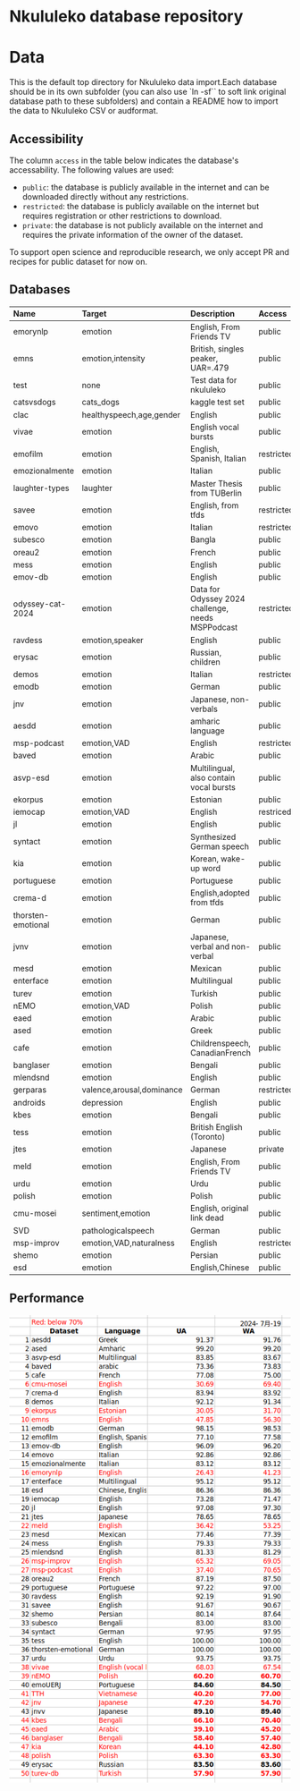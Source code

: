 
Nkululeko database repository
=============================

# Data


This is the default top directory for Nkululeko data import.Each database should be in its own subfolder (you can also use `ln -sf`` to soft link original database path to these subfolders) and contain a README how to import the data to Nkululeko CSV or audformat.
## Accessibility


The column `access` in the table below indicates the database's accessability. The following values are used:
- `public`: the database is publicly available in the internet and can be downloaded directly without any restrictions.
- `restricted`: the database is publicly available on the internet but requires registration or other restrictions to download.
- `private`: the database is not publicly available on the internet and requires the private information of the owner of the dataset.


To support open science and reproducible research, we only accept PR and recipes for public dataset for now on.
## Databases

|Name|Target|Description|Access|
| :--- | :--- | :--- | :--- |
|emorynlp|emotion|English, From Friends TV|public|
|emns|emotion,intensity|British, singles peaker, UAR=.479|public|
|test|none|Test data for nkululeko|public|
|catsvsdogs|cats_dogs|kaggle test set|public|
|clac|healthyspeech,age,gender|English|public|
|vivae|emotion|English vocal bursts|public|
|emofilm|emotion|English, Spanish, Italian|restricted|
|emozionalmente|emotion|Italian|public|
|laughter-types|laughter|Master Thesis from TUBerlin|public|
|savee|emotion|English, from tfds|restricted|
|emovo|emotion|Italian|restricted|
|subesco|emotion|Bangla|public|
|oreau2|emotion|French|public|
|mess|emotion|English|public|
|emov-db|emotion|English|public|
|odyssey-cat-2024|emotion|Data for Odyssey 2024 challenge, needs MSPPodcast|restricted|
|ravdess|emotion,speaker|English|public|
|erysac|emotion|Russian, children|public|
|demos|emotion|Italian|restricted|
|emodb|emotion|German|public|
|jnv|emotion|Japanese, non-verbals|public|
|aesdd|emotion|amharic language|public|
|msp-podcast|emotion,VAD|English|restricted|
|baved|emotion|Arabic|public|
|asvp-esd|emotion|Multilingual, also contain vocal bursts|public|
|ekorpus|emotion|Estonian|public|
|iemocap|emotion,VAD|English|restriced|
|jl|emotion|English|public|
|syntact|emotion|Synthesized German speech|public|
|kia|emotion|Korean, wake-up word|public|
|portuguese|emotion|Portuguese|public|
|crema-d|emotion|English,adopted from tfds|public|
|thorsten-emotional|emotion|German|public|
|jvnv|emotion|Japanese, verbal and non-verbal|public|
|mesd|emotion|Mexican|public|
|enterface|emotion|Multilingual|public|
|turev|emotion|Turkish|public|
|nEMO|emotion,VAD|Polish|public|
|eaed|emotion|Arabic|public|
|ased|emotion|Greek|public|
|cafe|emotion|Childrenspeech, CanadianFrench|public|
|banglaser|emotion|Bengali|public|
|mlendsnd|emotion|English|public|
|gerparas|valence,arousal,dominance|German|restricted|
|androids|depression|English|public|
|kbes|emotion|Bengali|public|
|tess|emotion|British English (Toronto)|public|
|jtes|emotion|Japanese|private|
|meld|emotion|English, From Friends TV|public|
|urdu|emotion|Urdu|public|
|polish|emotion|Polish|public|
|cmu-mosei|sentiment,emotion|English, original link dead|public|
|SVD|pathologicalspeech|German|public|
|msp-improv|emotion,VAD,naturalness|English|restricted|
|shemo|emotion|Persian|public|
|esd|emotion|English,Chinese|public|

## Performance
  
![Nkululeko performance](../meta/images/nkululeko_ser_20240719.png)  
